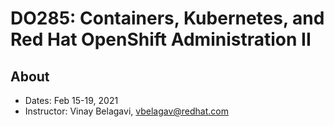 # DO285: Containers, Kubernetes, and Red Hat OpenShift Administration II

## About
- Dates: Feb 15-19, 2021
- Instructor: Vinay Belagavi, vbelagav@redhat.com

